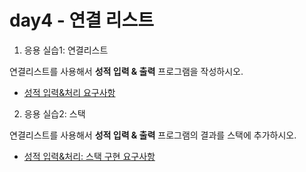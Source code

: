 # day4 - 연결 리스트

1. 응용 실습1: 연결리스트

연결리스트를 사용해서 **성적 입력 & 출력** 프로그램을 작성하시오.

- [성적 입력&처리 요구사항](../practice_score/README.md)

2. 응용 실습2: 스택

연결리스트를 사용해서 **성적 입력 & 출력** 프로그램의 결과를 스택에 추가하시오.

- [성적 입력&처리: 스택 구현 요구사항](../practice_score/README_스택추가.md)
